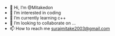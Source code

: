 - 👋 Hi, I’m @Mitakedon
- 👀 I’m interested in coding
- 🌱 I’m currently learning c++
- 💞️ I’m looking to collaborate on ...
- 📫 How to reach me surajmitake2003@gmail.com

<!---
Mitakedon/Mitakedon is a ✨ special ✨ repository because its `README.md` (this file) appears on your GitHub profile.
You can click the Preview link to take a look at your changes.
--->
